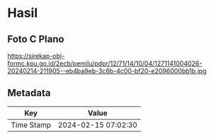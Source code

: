 # Hasil

## Foto C Plano

https://sirekap-obj-formc.kpu.go.id/2ecb/pemilu/pdpr/12/71/14/10/04/1271141004026-20240214-211905--eb4ba9eb-3c6b-4c00-bf20-e2096000bb1b.jpg


## Metadata

| Key        | Value               |
| ---------- | ------------------- |
| Time Stamp | 2024-02-15 07:02:30 |



